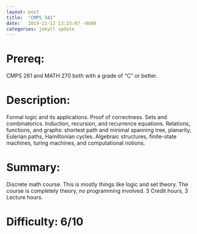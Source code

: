 ```yaml
---
layout: post
title:  "CMPS 341"
date:   2019-11-12 13:23:07 -0600
categories: jekyll update
---
```

# Prereq:  
CMPS 261 and MATH 270 both with a grade of “C” or better.  
  
# Description:  
Formal logic and its applications. Proof of correctness. Sets and combinatorics. Induction, recursion, and recurrence equations. Relations, functions, and graphs: shortest path and minimal spanning tree, planarity, Eulerian paths, Hamiltonian cycles. Algebraic structures, finite-state machines, turing machines, and computational notions.  
  
# Summary:  
Discrete math course.  This is mostly things like logic and set theory.  The course is completely theory, no programming involved. 3 Credit hours, 3 Lecture hours.  
  
# Difficulty:  6/10  